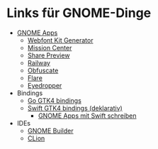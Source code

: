 # Links für GNOME-Dinge

- [GNOME Apps](https://apps.gnome.org/)
	- [Webfont Kit Generator](https://apps.gnome.org/WebfontKitGenerator/)
	- [Mission Center](https://flathub.org/apps/io.missioncenter.MissionCenter)
	- [Share Preview](https://apps.gnome.org/SharePreview/)
	- [Railway](https://apps.gnome.org/en/DieBahn/)
	- [Obfuscate](https://apps.gnome.org/en/Obfuscate/)
	- [Flare](https://flathub.org/apps/de.schmidhuberj.Flare)
	- [Eyedropper](https://apps.gnome.org/en/Eyedropper/)
- Bindings
	- [Go GTK4 bindings](https://github.com/diamondburned/gotk4)
	- [Swift GTK4 bindings (deklarativ)](https://github.com/AparokshaUI/adwaita-swift)
		- [GNOME Apps mit Swift schreiben](https://www.swift.org/blog/adwaita-swift/)
- IDEs
	- [GNOME Builder](https://wiki.gnome.org/Apps/Builder)
	- [CLion](https://www.jetbrains.com/clion/)
